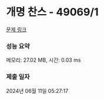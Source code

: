 # 개명 찬스 - 49069/1 

[문제 링크](https://level.goorm.io/exam/49069/%EC%B6%9C%EC%84%9D%EB%B6%80/quiz/1) 

### 성능 요약

메모리: 27.02 MB, 시간: 0.03 ms

### 제출 일자

2024년 06월 11일 05:27:17

